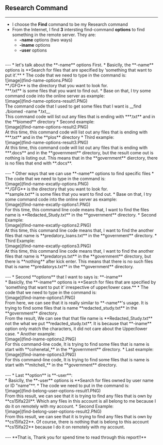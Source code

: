 ## Research Command
---
* I choose the **Find** command to be my Research command
* From the Internet, I find **3** intersting find-command **options** to find something in the remote server. They are: <br>
    * **-name** options (two ways)
    * **-iname** options
    * **-user** options <br>
<br>
---
* let's talk about the **-name** options First.
    * Basiclly, the **-name** options is **Search for files that are specified by ‘something that want to put it’.**
    * The code that we need to type in the command is:<br/>
    ![image](find-name-options.PNG) <br/>
    **./GFG** is the directory that you want to look for. <br>
    ***.txt** is some files that you want to find out. 
    * Base on that, I try some command code into the online server as example: <br>
    ![image](find-name-options-result1.PNG)<br>
    The command code that I used to get some files that I want is __find ./biomed -name *.txt__ <br>
    This command code will list out any files that is ending with ***.txt** and in the **biomed** directory
    * Second example: <br>
    ![image](find-name-options-result2.PNG)<br>
    At this time, this command code will list out any files that is ending with ***.txt** and in the **plos** directory
    * Third example: <br>
    ![image](find-name-options-result3.PNG)<br>
    At this time, this command code will list out any files that is ending with ***.docs** and in the **government** directory, but the result come out is nothing is listing out. This means that in the **government** dierctory, there is no files that end with **.docs**. <br>
<br>    
---
* Other ways that we can use **-name** options to find specific files
    * The code that we need to type in the command is: <br/>
    ![image](find-name-excatly-options.PNG) <br/>
    **./GFG** is the directory that you want to look for. <br>
    **sample.txt** is some files that you want to find out. 
    * Base on that, I try some command code into the online server as example: <br>
    ![image](find-name-excatly-options1.PNG) <br>
    For this time, this command line code means that, I want to find the files name is **Redacted_Study.txt** in the **government** directory. 
    * Second Example: <br>
    ![image](find-name-excatly-options2.PNG) <br>
    At this time, this command line code means that, I want to find the another files that name is **predatory_loans.txt** in the **government** directory. 
    * Third Example: <br>
    ![image](find-name-excatly-options3.PNG) <br>
    At this time, this command line code means that, I want to find the another files that name is **predatorys.txt** in the **government** directory, but there is **nothing** after kick enter. This means that there is no such files that is name **predatorys.txt** in the **government** directory. <br>
<br>    
---
* Second **options** that I want to says is: **-iname** <br>
    * Basiclly, the **-iname** options is **Search for files that are specified by ‘something that want to put it’ irrespective of upper/lower case.**
    * The code that we need to type in the command is:<br/> 
    ![image](find-iname-options1.PNG) <br>
    From here, we can see that it is really similar to **-name**'s usage. It is trying to find some files that is name **redacted_study.txt** in the **government** directory. <br>
    From the result, We can see that that file name is **Redacted_Study.txt** not the what we put **redacted_study.txt**. It is because that **-iname** option only match the characters, it did not care about the Upper/lower case. 
    * Another example:<br>
    ![image](find-iname-options2.PNG)<br>
    For this command-line code, It is trying to find some files that is name is start with **cohenetal_** in the **government** directory.
    * Last example: <br>
    ![image](find-iname-options3.PNG)<br>
    For this command-line code, It is trying to find some files that is name is start with **mitchell_** in the **government** directory. <br>
<br>
---
* Last **option** is **-user**: <br>
    * Basiclly, the **-user** options is **Search for files owned by user name or ID "name"**.
    * The code we need to put in the command is:<br>
    ![image](find-belong-user-options-result1.PNG)<br>
    From this result, we can see that it is trying to find any files that is own by **cs15lfa22il**. Which any files in this account is all belong to me because I do it on remotely with my account. 
    * Second Example: <br>
    ![image](find-belong-user-options-result2.PNG)<br>
    From this result, we can see that it is trying to find any files that is own by **cs15lfa22**. Of course, there is nothing that is belong to this account **cs15lfa22** because I do it on remotely with my account. <br>
<br>
---
**That is, Thank you for spend time to read through this report!!**